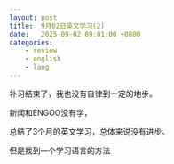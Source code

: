 ```yaml
---
layout: post
title:  9月02日英文学习(2)
date:   2025-09-02 09:01:00 +0800
categories: 
    - review
    - english
    - lang
---
```


补习结束了，我也没有自律到一定的地步。

新闻和ENGOO没有学，

总结了3个月的英文学习，总体来说没有进步。

但是找到一个学习语言的方法